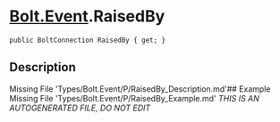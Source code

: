 # [Bolt.Event](Types/Bolt.Event.md).RaisedBy
`public BoltConnection RaisedBy { get; }`
## Description
Missing File 'Types/Bolt.Event/P/RaisedBy_Description.md'## Example
Missing File 'Types/Bolt.Event/P/RaisedBy_Example.md'
*THIS IS AN AUTOGENERATED FILE, DO NOT EDIT*
